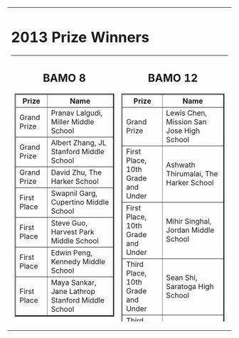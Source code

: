 
<center>

<tr valign="top"><td align="center">
<table border="0" width="400"><tr valign="top"><td><div class="textbox">
 
<h1>2013 Prize Winners</h1>
<table height="600" border="0" cellpadding="10">
<tr valign="top">
<td>
<div align="center">
<h2>BAMO 8</h2>
<table cellpadding="10" border="2">
<tr><th>Prize</th><th>Name</th></tr>
<tr><td>Grand Prize</td><td>Pranav Lalgudi, Miller Middle School</td></tr>
<tr><td>Grand Prize</td><td>Albert Zhang, JL Stanford Middle School</td></tr>
<tr><td>Grand Prize</td><td>David Zhu, The Harker School</td></tr>
<tr><td>First Place</td><td>Swapnil Garg, Cupertino Middle School</td></tr>
<tr><td>First Place</td><td>Steve Guo, Harvest Park Middle School</td></tr>
<tr><td>First Place</td><td>Edwin Peng, Kennedy Middle School</td></tr>
<tr><td>First Place</td><td>Maya Sankar, Jane Lathrop Stanford Middle School</td></tr>
</table>
<br><br>
<table cellpadding="10" border="2">
<tr><th>Team Prize</th><th>Team Name</th></tr>
<tr><td>First Place Team Score</td><td>Jane Lathrop Stanford Middle School</td></tr>
<tr><td>Second Place Team Score</td><td>Miller Middle School</td></tr>
<tr><td>Third Place Team Score</td><td>The Harker School</td></tr>
<tr><td>Third Place Team Score</td><td>Kennedy Middle School</td></tr>
<tr><td>First Place Team Participation</td><td>Terman Middle School</td></tr>
<tr><td>Second Place Team Participation</td><td>Jane Lathrop Stanford Middle School</td></tr>
<tr><td>Third Place Team Participation</td><td>Cupertino Middle School</td></tr>
</table>
<br>
<br>
 
<td>
<div align="center">
<h2>BAMO 12</h2>
<table cellpadding="10" border="2">
<tr><th>Prize</th><th>Name</th></tr>
<tr><td>Grand Prize</td><td>Lewis Chen, Mission San Jose High School</td></tr>
<tr><td>First Place, 10th Grade and Under</td><td>Ashwath Thirumalai, The Harker School</td></tr>
<tr><td>First Place, 10th Grade and Under</td><td>Mihir Singhal, Jordan Middle School</td></tr>
<tr><td>Third Place, 10th Grade and Under</td><td>Sean Shi, Saratoga High School</td></tr>
<tr><td>Third Place, 10th Grade and Under</td><td>Saranesh Prembabu, Dougherty Valley High School</td></tr>
<tr><td>First Place, 11th and 12th Grade</td><td>Evan Chen, Irvington</td></tr>
<tr><td>First Place, 11th and 12th Grade</td><td>Kai Xiao, Bellarmine</td></tr>
<tr><td>Third Place, 11th and 12th Grade</td><td>Wenkai Lei, Lynbrook High School</td></tr>
</table>
<br><br>
<table cellpadding="10" border="2">
<tr><th>Team Prize</th><th>Team Name</th></tr>
<tr><td>First Place Team Score</td><td>Mission San Jose High School</td></tr>
<tr><td>Second Place Team Score</td><td>Lynbrook High School</td></tr>
<tr><td>Third Place Team Score</td><td>The Harker School</td></tr>
<tr><td>First Place Team Participation</td><td>Lynbrook High School</td></tr>
<tr><td>Second Place Team Participation</td><td>The Harker School</td></tr>
<tr><td>Third Place Team Participation</td><td>Palo Alto High School</td></tr>

<table cellpadding="50"><tr><td>
 BAMO is supported by grants and donations.  Please contact <a href="mailto:bamo@msri.org">bamo@msri.org</a> to help sponsor this year's contest.
